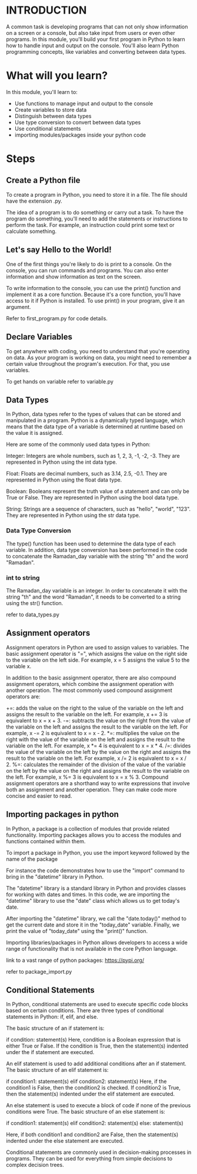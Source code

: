 # INTRODUCTION
A common task is developing programs that can not only show information on a screen or a console, but also take input from users or even other programs. In this module, you'll build your first program in Python to learn how to handle input and output on the console. You'll also learn Python programming concepts, like variables and converting between data types.

# What will you learn?

In this module, you'll learn to:

 - Use functions to manage input and output to the console
 - Create variables to store data
 - Distinguish between data types
 - Use type conversion to convert between data types
 - Use conditional statements
 - importing modules/packages inside your python code

# Steps

## Create a Python file
To create a program in Python, you need to store it in a file. The file should have the extension .py.

The idea of a program is to do something or carry out a task. To have the program do something, you'll need to add the statements or instructions to perform the task. For example, an instruction could print some text or calculate something. 

## Let's say Hello to the World!
One of the first things you're likely to do is print to a console. On the console, you can run commands and programs. You can also enter information and show information as text on the screen.

To write information to the console, you can use the print() function and implement it as a core function. Because it's a core function, you'll have access to it if Python is installed. To use print() in your program, give it an argument.

Refer to first_program.py for code details.

## Declare Variables

To get anywhere with coding, you need to understand that you're operating on data. As your program is working on data, you might need to remember a certain value throughout the program's execution. For that, you use variables.

To get hands on variable refer to variable.py

## Data Types

In Python, data types refer to the types of values that can be stored and manipulated in a program. Python is a dynamically typed language, which means that the data type of a variable is determined at runtime based on the value it is assigned.

Here are some of the commonly used data types in Python:

Integer: Integers are whole numbers, such as 1, 2, 3, -1, -2, -3. They are represented in Python using the int data type.

Float: Floats are decimal numbers, such as 3.14, 2.5, -0.1. They are represented in Python using the float data type.

Boolean: Booleans represent the truth value of a statement and can only be True or False. They are represented in Python using the bool data type.

String: Strings are a sequence of characters, such as "hello", "world", "123". They are represented in Python using the str data type.

### Data Type Conversion

The type() function has been used to determine the data type of each variable. In addition, data type conversion has been performed in the code to concatenate the Ramadan_day variable with the string "th" and the word "Ramadan".

### int to string

The Ramadan_day variable is an integer. In order to concatenate it with the string "th" and the word "Ramadan", it needs to be converted to a string using the str() function.

refer to data_types.py

## Assignment operators

Assignment operators in Python are used to assign values to variables. The basic assignment operator is "=", which assigns the value on the right side to the variable on the left side. For example, x = 5 assigns the value 5 to the variable x.

In addition to the basic assignment operator, there are also compound assignment operators, which combine the assignment operation with another operation. The most commonly used compound assignment operators are:

+=: adds the value on the right to the value of the variable on the left and assigns the result to the variable on the left. For example, x += 3 is equivalent to x = x + 3.
-=: subtracts the value on the right from the value of the variable on the left and assigns the result to the variable on the left. For example, x -= 2 is equivalent to x = x - 2.
*=: multiplies the value on the right with the value of the variable on the left and assigns the result to the variable on the left. For example, x *= 4 is equivalent to x = x * 4.
/=: divides the value of the variable on the left by the value on the right and assigns the result to the variable on the left. For example, x /= 2 is equivalent to x = x / 2.
%=: calculates the remainder of the division of the value of the variable on the left by the value on the right and assigns the result to the variable on the left. For example, x %= 3 is equivalent to x = x % 3.
Compound assignment operators are a shorthand way to write expressions that involve both an assignment and another operation. They can make code more concise and easier to read.

## Importing packages in python

In Python, a package is a collection of modules that provide related functionality. Importing packages allows you to access the modules and functions contained within them.

To import a package in Python, you use the import keyword followed by the name of the package

For instance the code demonstrates how to use the "import" command to bring in the "datetime" library in Python.

The "datetime" library is a standard library in Python and provides classes for working with dates and times. In this code, we are importing the "datetime" library to use the "date" class which allows us to get today's date.

After importing the "datetime" library, we call the "date.today()" method to get the current date and store it in the "today_date" variable. Finally, we print the value of "today_date" using the "print()" function.

Importing libraries/packages in Python allows developers to access a wide range of functionality that is not available in the core Python language.

link to a vast range of python packages: https://pypi.org/


refer to package_import.py

## Conditional Statements

In Python, conditional statements are used to execute specific code blocks based on certain conditions. There are three types of conditional statements in Python: if, elif, and else.

The basic structure of an if statement is:


if condition:
    statement(s)
Here, condition is a Boolean expression that is either True or False. If the condition is True, then the statement(s) indented under the if statement are executed.

An elif statement is used to add additional conditions after an if statement. The basic structure of an elif statement is:


if condition1:
    statement(s)
elif condition2:
    statement(s)
Here, if the condition1 is False, then the condition2 is checked. If condition2 is True, then the statement(s) indented under the elif statement are executed.

An else statement is used to execute a block of code if none of the previous conditions were True. The basic structure of an else statement is:


if condition1:
    statement(s)
elif condition2:
    statement(s)
else:
    statement(s)

Here, if both condition1 and condition2 are False, then the statement(s) indented under the else statement are executed.

Conditional statements are commonly used in decision-making processes in programs. They can be used for everything from simple decisions to complex decision trees.








